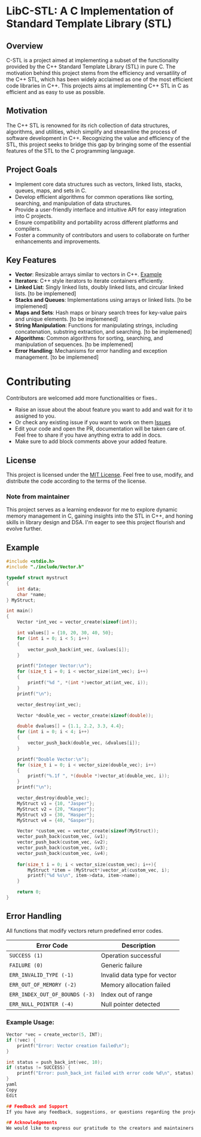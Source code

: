 # LibC-STL: A C Implementation of Standard Template Library (STL)

## Overview

C-STL is a project aimed at implementing a subset of the functionality provided by the C++ Standard Template Library (STL) in pure C. The motivation behind this project stems from the efficiency and versatility of the C++ STL, which has been widely acclaimed as one of the most efficient code libraries in C++. This projects aims at implementing C++ STL in C as efficient and as easy to use as possible.

## Motivation
The C++ STL is renowned for its rich collection of data structures, algorithms, and utilities, which simplify and streamline the process of software development in C++. Recognizing the value and efficiency of the STL, this project seeks to bridge this gap by bringing some of the essential features of the STL to the C programming language.

## Project Goals
- Implement core data structures such as vectors, linked lists, stacks, queues, maps, and sets in C.
- Develop efficient algorithms for common operations like sorting, searching, and manipulation of data structures.
- Provide a user-friendly interface and intuitive API for easy integration into C projects.
- Ensure compatibility and portability across different platforms and compilers.
- Foster a community of contributors and users to collaborate on further enhancements and improvements.

## Key Features
- **Vector**: Resizable arrays similar to vectors in C++. [Example](#example)
- **Iterators**: C++ style iterators to iterate containers efficiently.
- **Linked List**: Singly linked lists, doubly linked lists, and circular linked lists. [to be implemened]
- **Stacks and Queues**: Implementations using arrays or linked lists. [to be implemened]
- **Maps and Sets**: Hash maps or binary search trees for key-value pairs and unique elements. [to be implemened]
- **String Manipulation**: Functions for manipulating strings, including concatenation, substring extraction, and searching. [to be implemened]
- **Algorithms**: Common algorithms for sorting, searching, and manipulation of sequences. [to be implemened]
- **Error Handling**: Mechanisms for error handling and exception management. [to be implemened]

# Contributing
Contributors are welcomed add more functionalities or fixes..
- Raise an issue about the about feature you want to add and wait for it to assigned to you.
- Or check any existing issue if you want to work on them [Issues](https://github.com/SharonIV0x86/LibC-STL/issues)
- Edit your code and open the PR, documentation will be taken care of. Feel free to share if you have anything extra to add in docs.
- Make sure to add block comments above your added feature.

## License
This project is licensed under the [MIT License](LICENSE). Feel free to use, modify, and distribute the code according to the terms of the license.

### Note from maintainer
This project serves as a learning endeavor for me to explore dynamic memory management in C, gaining insights into the STL in C++, and honing skills in library design and DSA. I'm eager to see this project flourish and evolve further.

## Example
```c
#include <stdio.h>
#include "./include/Vector.h"

typedef struct mystruct
{
    int data;
    char *name;
} MyStruct;

int main()
{
    Vector *int_vec = vector_create(sizeof(int));

    int values[] = {10, 20, 30, 40, 50};
    for (int i = 0; i < 5; i++)
    {
        vector_push_back(int_vec, &values[i]);
    }

    printf("Integer Vector:\n");
    for (size_t i = 0; i < vector_size(int_vec); i++)
    {
        printf("%d ", *(int *)vector_at(int_vec, i));
    }
    printf("\n");

    vector_destroy(int_vec);

    Vector *double_vec = vector_create(sizeof(double));

    double dvalues[] = {1.1, 2.2, 3.3, 4.4};
    for (int i = 0; i < 4; i++)
    {
        vector_push_back(double_vec, &dvalues[i]);
    }

    printf("Double Vector:\n");
    for (size_t i = 0; i < vector_size(double_vec); i++)
    {
        printf("%.1f ", *(double *)vector_at(double_vec, i));
    }
    printf("\n");

    vector_destroy(double_vec);
    MyStruct v1 = {10, "Jasper"};
    MyStruct v2 = {20, "Kasper"};
    MyStruct v3 = {30, "Hasper"};
    MyStruct v4 = {40, "Gasper"};

    Vector *custom_vec = vector_create(sizeof(MyStruct));
    vector_push_back(custom_vec, &v1);
    vector_push_back(custom_vec, &v2);
    vector_push_back(custom_vec, &v3);
    vector_push_back(custom_vec, &v4);
     
    for(size_t i = 0; i < vector_size(custom_vec); i++){
        MyStruct *item = (MyStruct*)vector_at(custom_vec, i);
        printf("%d %s\n", item->data, item->name);
    }

    return 0;
}


```
## Error Handling

All functions that modify vectors return predefined error codes.  

| Error Code         | Description                          |
|--------------------|----------------------------------|
| `SUCCESS (1)`     | Operation successful              |
| `FAILURE (0)`     | Generic failure                  |
| `ERR_INVALID_TYPE (-1)` | Invalid data type for vector  |
| `ERR_OUT_OF_MEMORY (-2)` | Memory allocation failed     |
| `ERR_INDEX_OUT_OF_BOUNDS (-3)` | Index out of range     |
| `ERR_NULL_POINTER (-4)` | Null pointer detected        |

### Example Usage:
```c
Vector *vec = create_vector(5, INT);
if (!vec) {
    printf("Error: Vector creation failed\n");
}

int status = push_back_int(vec, 10);
if (status != SUCCESS) {
    printf("Error: push_back_int failed with error code %d\n", status);
}
yaml
Copy
Edit

## Feedback and Support
If you have any feedback, suggestions, or questions regarding the project, please feel free to open an issue.

## Acknowledgements
We would like to express our gratitude to the creators and maintainers of the C++ STL, whose work has inspired this project. Additionally, we thank all contributors and users for their valuable feedback and contributions.
